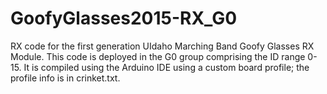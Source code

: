 # GoofyGlasses2015-RX_G0
RX code for the first generation UIdaho Marching Band Goofy Glasses RX Module.
This code is deployed in the G0 group comprising the ID range 0-15. It is compiled using the Arduino IDE using a custom board profile; the profile info is in crinket.txt.
